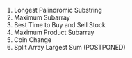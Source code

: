 1. Longest Palindromic Substring
2. Maximum Subarray
3. Best Time to Buy and Sell Stock
4. Maximum Product Subarray
5. Coin Change
6. Split Array Largest Sum (POSTPONED)